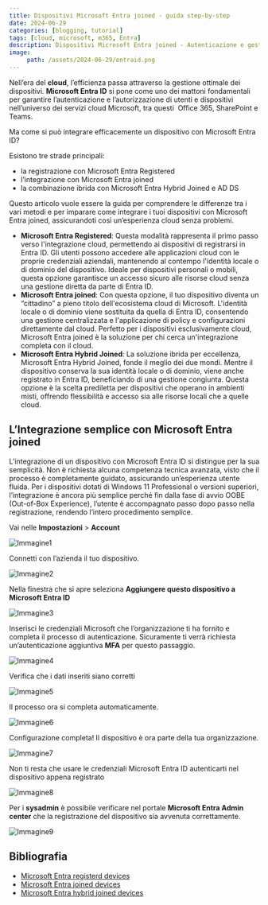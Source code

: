 ```yaml
---
title: Dispositivi Microsoft Entra joined - guida step-by-step
date: 2024-06-29
categories: [blogging, tutorial]
tags: [cloud, microsoft, m365, Entra] 
description: Dispositivi Microsoft Entra joined - Autenticazione e gestione cloud semplificate. Integra dispositivi con Office 365 e Teams, scegliendo tra Microsoft Entra Registered, joined o Hybrid Joined.
image:
     path: /assets/2024-06-29/entraid.png
---
```

Nell’era del **cloud**, l’efficienza passa attraverso la gestione ottimale dei dispositivi. **Microsoft Entra ID** si pone come uno dei mattoni fondamentali per garantire l’autenticazione e l’autorizzazione di utenti e dispositivi nell’universo dei servizi cloud Microsoft, tra questi  Office 365, SharePoint e Teams.

Ma come si può integrare efficacemente un dispositivo con Microsoft Entra ID? 

Esistono tre strade principali:
- la registrazione con Microsoft Entra Registered
- l’integrazione con Microsoft Entra joined 
- la combinazione ibrida con Microsoft Entra Hybrid Joined e AD DS

Questo articolo vuole essere la guida per comprendere le differenze tra i vari metodi e per imparare come integrare i tuoi dispositivi con Microsoft Entra joined, assicurandoti così un’esperienza cloud senza problemi. 
- **Microsoft Entra Registered**: Questa modalità rappresenta il primo passo verso l'integrazione cloud, permettendo ai dispositivi di registrarsi in Entra ID. Gli utenti possono accedere alle applicazioni cloud con le proprie credenziali aziendali, mantenendo al contempo l'identità locale o di dominio del dispositivo. Ideale per dispositivi personali o mobili, questa opzione garantisce un accesso sicuro alle risorse cloud senza una gestione diretta da parte di Entra ID.
- **Microsoft Entra joined**: Con questa opzione, il tuo dispositivo diventa un “cittadino” a pieno titolo dell'ecosistema cloud di Microsoft. L'identità locale o di dominio viene sostituita da quella di Entra ID, consentendo una gestione centralizzata e l'applicazione di policy e configurazioni direttamente dal cloud. Perfetto per i dispositivi esclusivamente cloud, Microsoft Entra joined è la soluzione per chi cerca un'integrazione completa con il cloud. 
- **Microsoft Entra Hybrid Joined**: La soluzione ibrida per eccellenza, Microsoft Entra Hybrid Joined, fonde il meglio dei due mondi. Mentre il dispositivo conserva la sua identità locale o di dominio, viene anche registrato in Entra ID, beneficiando di una gestione congiunta. Questa opzione è la scelta prediletta per dispositivi che operano in ambienti misti, offrendo flessibilità e accesso sia alle risorse locali che a quelle cloud.

## L’Integrazione semplice con Microsoft Entra joined
L’integrazione di un dispositivo con Microsoft Entra ID si distingue per la sua semplicità. Non è richiesta alcuna competenza tecnica avanzata, visto che il processo è completamente guidato, assicurando un’esperienza utente fluida. Per i dispositivi dotati di Windows 11 Professional o versioni superiori, l’integrazione è ancora più semplice perché fin dalla fase di avvio OOBE (Out-of-Box Experience), l’utente è accompagnato passo dopo passo nella registrazione, rendendo l’intero procedimento semplice.

Vai nelle **Impostazioni** > **Account**

![Immagine1](/assets/2024-06-29/Immagine1.png)

Connetti con l’azienda il tuo dispositivo.

![Immagine2](/assets/2024-06-29/Immagine2.png)

Nella finestra che si apre seleziona **Aggiungere questo dispositivo a Microsoft Entra ID**

![Immagine3](/assets/2024-06-29/Immagine3.png)

Inserisci le credenziali Microsoft che l’organizzazione ti ha fornito e completa il processo di autenticazione. Sicuramente ti verrà richiesta un’autenticazione aggiuntiva **MFA** per questo passaggio.

![Immagine4](/assets/2024-06-29/Immagine4.png)

Verifica che i dati inseriti siano corretti

![Immagine5](/assets/2024-06-29/Immagine5.png)

Il processo ora si completa automaticamente.

![Immagine6](/assets/2024-06-29/Immagine6.png)

Configurazione completa! Il dispositivo è ora parte della tua organizzazione.

![Immagine7](/assets/2024-06-29/Immagine7.png)

Non ti resta che usare le credenziali Microsoft Entra ID autenticarti nel dispositivo appena registrato

![Immagine8](/assets/2024-06-29/Immagine8.png)

Per i **sysadmin** è possibile verificare nel portale **Microsoft Entra Admin center** che la registrazione del dispositivo sia avvenuta correttamente.

![Immagine9](/assets/2024-06-29/Immagine9.png)

## Bibliografia
- [Microsoft Entra registerd devices](https://learn.microsoft.com/en-us/entra/identity/devices/concept-device-registration)
- [Microsoft Entra joined devices](https://learn.microsoft.com/en-us/entra/identity/devices/concept-directory-join)
- [Microsoft Entra hybrid joined devices](https://learn.microsoft.com/en-us/entra/identity/devices/concept-hybrid-join)

 
 
 



